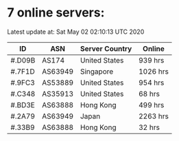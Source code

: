 # 7 online servers:

Latest update at: Sat May 02 02:10:13 UTC 2020

| ID | ASN | Server Country | Online |
| -- | --- | -------------- | ------ |
| #.D09B | AS174 | United States | 939 hrs |
| #.7F1D | AS63949 | Singapore | 1026 hrs |
| #.9FC3 | AS53889 | United States | 954 hrs |
| #.C348 | AS35913 | United States | 68 hrs |
| #.BD3E | AS63888 | Hong Kong | 499 hrs |
| #.2A79 | AS63949 | Japan | 2263 hrs |
| #.33B9 | AS63888 | Hong Kong | 32 hrs |

